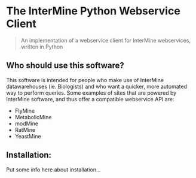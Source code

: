 The InterMine Python Webservice Client
=====================================

> An implementation of a webservice client 
> for InterMine webservices, written in Python

Who should use this software?
-----------------------------

This software is intended for people who make 
use of InterMine datawarehouses (ie. Biologists)
and who want a quicker, more automated way 
to perform queries. Some examples of sites that
are powered by InterMine software, and thus offer
a compatible webservice API are:
* FlyMine
* MetabolicMine
* modMine
* RatMine
* YeastMine

Installation:
-------------

Put some info here about installation...




